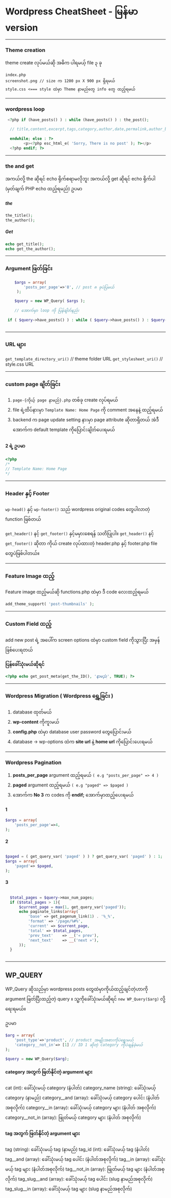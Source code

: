 # Wordpress CheatSheet - မြန်မာ version
-------
### Theme creation
theme create လုပ်မယ်ဆို
အဓိက ပါရမယ့်  file ၃ ခု
```plaintext
index.php  
screenshot.png // size က 1200 px X 900 px ရှိရမယ်
style.css <=== style ထဲမှာ Theme နာမည်တွေ info တွေ ထည့်ရမယ်
```
--------
### wordpress loop
```php
 <?php if (have_posts() ) : while (have_posts() ) : the_post();
 
  // title,content,excerpt,tags,category,author,date,permalink,author_bio
  
  endwhile; else : ?>
		<p><?php esc_html_e( 'Sorry, There is no post' ); ?></p>
  <?php endif; ?>
```
------
### the and get
အကယ်လို့  the  ဆိုရင်  echo ရိုက်စရာမလိုဘူး
အကယ်လို့  get ဆိုရင် echo ရိုက်ပါ  (မှတ်ချက် PHP echo ထည့်ရမည်)
ဥပမာ

##### the
```php
the_title();
the_author();
```

##### Get
```php
echo get_title();
echo get_the_author();
```
------
### Argument ဖြတ်ခြင်း

```php
    $args = array(
		'posts_per_page'=>'8', // post ၈ ခုပဲပြမယ်
	 );

	$query = new WP_Query( $args );
	
	// အောက်မှာ loop ကို ပြန်ချိတ်နည်း
	
 if ( $query->have_posts() ) : while ( $query->have_posts() ) : $query->the_post(); ?>
 
```
------
### URL များ
`get_template_directory_uri()` // theme folder URL
`get_stylesheet_uri()` // style.css URL

-----
### custom page ချိတ်ခြင်း
1. `page-{ကိုယ့် page နာမည်}.php` တစ်ခု create လုပ်ရမယ်
2. file ရဲ့ထိပ်နားမှာ `Template Name: Home Page` ကို comment အနေနဲ့ ထည့်ရမယ်
3. backend က page update setting နားမှာ page attribute ဆိုတာရှိတယ် အဲဒီအောက်က default template ကိုပြောင်းချိတ်ပေးရမယ်


#### 2 ရဲ့    ဥပမာ
```php
<?php
/*
// Template Name: Home Page
*/
```
---------
### Header နှင့် Footer 
`wp-head()` နှင့် `wp-footer()` သည် wordpress original codes တွေပါလာတဲ့ function ဖြစ်တယ်

`get_header()` နင့် `get_footer()`  နှင့်မမှားစေရန် သတိပြုပါ။
`get_header()` နင့် `get_footer()` ဆိုတာ ကိုယ် create  လုပ်ထားတဲ့ header.php နှင့် footer.php file တွေပဲဖြစ်ပါတယ်။

-------
### Feature Image ထည့်

Feature image ထည့်မယ်ဆို functions.php ထဲမှာ ဒီ code လေးထည့်ရမယ်
```php
add_theme_support( 'post-thumbnails' ); 
```
-------

### Custom Field ထည့်

add new post ရဲ့ အပေါ်က screen options ထဲမှာ custom field ကိုသွားပြီး အမှန်ခြစ်ပေးရတယ်


**ပြန်ခေါ်သုံးမယ်ဆိုရင်**

```php
<?php echo get_post_meta(get_the_ID(), 'နာမည်', TRUE); ?>
```

-------

### Wordpress Migration ( Wordpress ရွှေ့ခြင်း )

1. database ထုတ်မယ်
2. **wp-content** ကိုကူးမယ်
3. **config.php** ထဲမှာ database user password တွေပြောင်းမယ်
4. database -> wp-options ထဲက **site url** နဲ့ **home url** ကိုပြောင်းပေးရမယ်

--------

### Wordpress Pagination
1. **posts_per_page** argument ထည့်ရမယ် `( e.g "posts_per_page" => 4 )`
2. **paged** argument ထည့်ရမယ် `( e.g "paged" => $paged )`
3. အောက်က **No 3** က codes ကို **endif;** အောက်မှာထည့်ပေးရမယ်

#### 1
```php
$args = array(
    'posts_per_page'=>4,
);
```

#### 2
```php

$paged = ( get_query_var( 'paged' ) ) ? get_query_var( 'paged' ) : 1;
$args = array(
    'paged'=> $paged,
);
```

#### 3
```php

  $total_pages = $query->max_num_pages;
  if ($total_pages > 1){
      $current_page = max(1, get_query_var('paged'));
      echo paginate_links(array(
          'base' => get_pagenum_link(1) . '%_%',
          'format' => '/page/%#%',
          'current' => $current_page,
          'total' => $total_pages,
          'prev_text'    => __('« prev'),
          'next_text'    => __('next »'),
      ));
  }  
  
```

------

## WP_QUERY

WP_Query ဆိုသည်မှာ wordpress posts တွေထဲမှာကိုယ်ထည့်ချင်တဲ့ဟာကို argument ဖြတ်ပြီးထည့်တဲ့ query ။ သူ့ကိုခေါ်သုံးမယ်ဆိုရင် `new WP_Query($arg)` 
လို့ရေးရမယ်။

ဥပမာ

```php
$arg = array(
    'post_type'=>'product', // product အမျိုးအစားကိုပဲရွေးမယ်
    'category__not_in'=> [1] // ID 1 ဆိုတဲ့ category ကိုပဲချန်ခဲ့မယ်
);

$query = new WP_Query($arg);
```

#### category အတွက် ဖြတ်နိုင်တဲ့ argument များ

cat (int): ခေါ်သုံးမယ့် category (နံပါတ်)
category_name (string): ခေါ်သုံးမယ့် category (နာမည်)
category__and (array): ခေါ်သုံးမယ့် category ပေါင်း (နံပါတ် အစုလိုက်)
category__in (array): ခေါ်သုံးမယ့် category များ (နံပါတ် အစုလိုက်)
category__not_in (array): ဖြုတ်မယ့် category များ (နံပါတ် အစုလိုက်)

#### tag အတွက် ဖြတ်နိုင်တဲ့ argument များ

tag (string): ခေါ်သုံးမယ့် tag (နာမည်)
tag_id (int): ခေါ်သုံးမယ့် tag (နံပါတ်)
tag__and (array): ခေါ်သုံးမယ့် tag ပေါင်း (နံပါတ်အစုလိုက်)
tag__in (array): ခေါ်သုံးမယ့် tag များ (နံပါတ်အစုလိုက်)
tag__not_in (array): ဖြုတ်မယ့် tag များ (နံပါတ်အစုလိုက်)
tag_slug__and (array): ခေါ်သုံးမယ့် tag ပေါင်း (slug နာမည်အစုလိုက်)
tag_slug__in (array): ခေါ်သုံးမယ့် tag များ (slug နာမည်အစုလိုက်)

